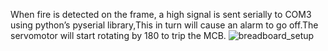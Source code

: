 When fire is detected on the frame, a high signal is sent serially to COM3 using python’s pyserial library,This in turn will cause an alarm to go off.The servomotor will start rotating by 180 to trip the MCB.
![breadboard_setup](https://github.com/abh1shank/fire/assets/97939389/955232f2-a100-4d3b-aaab-4ecfe5a5f691)
